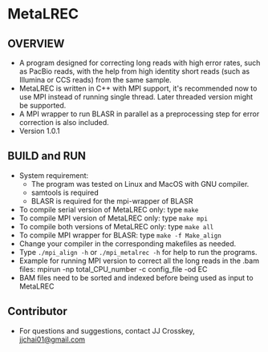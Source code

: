 # MetaLREC

## OVERVIEW
* A program designed for correcting long reads with high error rates, such as PacBio reads, with the help from high identity short reads (such as Illumina or CCS reads) from the same sample.
* MetaLREC is written in C++ with MPI support, it's recommended now to use MPI instead of running single thread. Later threaded version might be supported.
* A MPI wrapper to run BLASR in parallel as a preprocessing step for error correction is also included.
* Version 1.0.1

## BUILD and RUN
- System requirement: 
    - The program was tested on Linux and MacOS with GNU compiler.
    - samtools is required
    - BLASR is required for the mpi-wrapper of BLASR
- To compile serial version of MetaLREC only:
	type `make`
- To compile MPI version of MetaLREC only:
	type `make mpi`
- To compile both versions of MetaLREC only:
	type `make all`
- To compile MPI wrapper for BLASR:
	type `make -f Make_align`
- Change your compiler in the corresponding makefiles as needed.
- Type `./mpi_align -h` or `./mpi_metalrec -h` for help to run the programs.
- Example for running MPI version to correct all the long reads in the .bam files:
	mpirun -np total_CPU_number -c config_file -od EC
- BAM files need to be sorted and indexed before being used as input to MetaLREC

## Contributor 
* For questions and suggestions, contact JJ Crosskey, jjchai01@gmail.com
